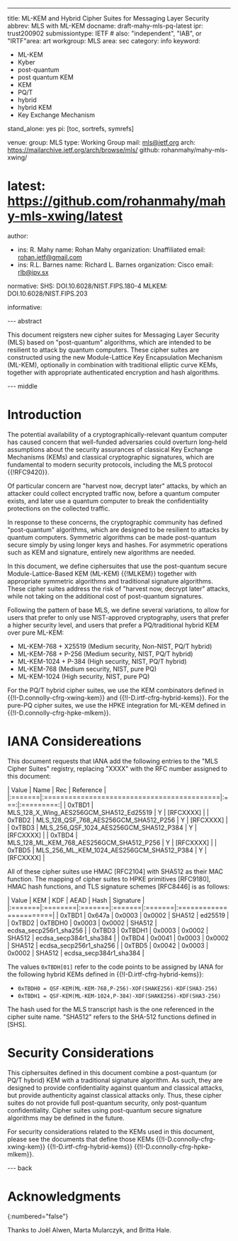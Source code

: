 ---
title: ML-KEM and Hybrid Cipher Suites for Messaging Layer Security
abbrev: MLS with ML-KEM
docname: draft-mahy-mls-pq-latest
ipr: trust200902
submissiontype: IETF  # also: "independent", "IAB", or "IRTF"area: art
workgroup: MLS
area: sec
category: info
keyword:
 - ML-KEM
 - Kyber
 - post-quantum
 - post quantum KEM
 - KEM
 - PQ/T
 - hybrid
 - hybrid KEM
 - Key Exchange Mechanism

stand_alone: yes
pi: [toc, sortrefs, symrefs]

venue:
  group: MLS
  type: Working Group
  mail: mls@ietf.org
  arch: https://mailarchive.ietf.org/arch/browse/mls/
  github: rohanmahy/mahy-mls-xwing/
#  latest: https://github.com/rohanmahy/mahy-mls-xwing/latest

author:
 -  ins: R. Mahy
    name: Rohan Mahy
    organization: Unaffiliated
    email: rohan.ietf@gmail.com
 -  ins: R.L. Barnes
    name: Richard L. Barnes
    organization: Cisco
    email: rlb@ipv.sx


normative:
  SHS: DOI.10.6028/NIST.FIPS.180-4
  MLKEM: DOI.10.6028/NIST.FIPS.203

informative:

--- abstract

This document reigsters new cipher suites for Messaging Layer Security (MLS)
based on "post-quantum" algorithms, which are intended to be resilient to attack
by quantum computers.  These cipher suites are constructed using the new
Module-Lattice Key Encapsulation Mechanism (ML-KEM), optionally in combination
with traditional elliptic curve KEMs, together with appropriate authenticated
encryption and hash algorithms.

--- middle

# Introduction

The potential availability of a cryptographically-relevant quantum
computer has caused concern that well-funded adversaries could overturn
long-held assumptions about the security assurances of classical
Key Exchange Mechanisms (KEMs) and classical cryptographic signatures,
which are fundamental to modern security protocols, including the MLS
protocol {{!RFC9420}}.

Of particular concern are "harvest now, decrypt later" attacks, by which an
attacker could collect encrypted traffic now, before a quantum computer exists,
and later use a quantum computer to break the confidentiality protections on the
collected traffic.

In response to these concerns, the cryptographic community has defined
"post-quantum" algorithms, which are designed to be resilient to attacks by
quantum computers.  Symmetric algorithms can be made post-quantum secure simply
by using longer keys and hashes.  For asymmetric operations such as KEM and
signature, entirely new algorithms are needed.

In this document, we define ciphersuites that use the post-quantum secure
Module-Lattice-Based KEM (ML-KEM) {{!MLKEM}} together with appropriate symmetric
algorithms and traditional signature algorithms.  These cipher suites address
the risk of "harvest now, decrypt later" attacks, while not taking on the
additional cost of post-quantum signatures.

Following the pattern of base MLS, we define several variations, to allow for
users that prefer to only use NIST-approved cryptography, users that prefer a
higher security level, and users that prefer a PQ/traditional hybrid KEM over
pure ML-KEM:

* ML-KEM-768 + X25519 (Medium security, Non-NIST, PQ/T hybrid)
* ML-KEM-768 + P-256 (Medium security, NIST, PQ/T hybrid)
* ML-KEM-1024 + P-384 (High security, NIST, PQ/T hybrid)
* ML-KEM-768 (Medium security, NIST, pure PQ)
* ML-KEM-1024 (High security, NIST, pure PQ)

For the PQ/T hybrid cipher suites, we use the KEM combinators defined in
{{!I-D.connolly-cfrg-xwing-kem}} and {{!I-D.irtf-cfrg-hybrid-kems}}.  For the
pure-PQ cipher suites, we use the HPKE integration for ML-KEM defined in
{{!I-D.connolly-cfrg-hpke-mlkem}}.

# IANA Considereations

This document requests that IANA add the following entries to the "MLS Cipher
Suites" registry, replacing "XXXX" with the RFC number assigned to this document:

| Value  | Name                                       | Rec | Reference |
|:=======|:===========================================|:===:|:=========:|
| 0xTBD1 | MLS_128_X_Wing_AES256GCM_SHA512_Ed25519    |  Y  | [RFCXXXX] |
| 0xTBD2 | MLS_128_QSF_768_AES256GCM_SHA512_P256      |  Y  | [RFCXXXX] |
| 0xTBD3 | MLS_256_QSF_1024_AES256GCM_SHA512_P384     |  Y  | [RFCXXXX] |
| 0xTBD4 | MLS_128_ML_KEM_768_AES256GCM_SHA512_P256   |  Y  | [RFCXXXX] |
| 0xTBD5 | MLS_256_ML_KEM_1024_AES256GCM_SHA512_P384  |  Y  | [RFCXXXX] |

All of these cipher suites use HMAC [RFC2104] with SHA512 as their MAC function.
The mapping of cipher suites to HPKE primitives [RFC9180], HMAC hash functions,
and TLS signature schemes [RFC8446] is as follows:

| Value  | KEM     | KDF    | AEAD   | Hash   | Signature              |
|:=======|:========|:=======|:=======|:=======|:=======================|
| 0xTBD1 | 0x647a  | 0x0003 | 0x0002 | SHA512 | ed25519                |
| 0xTBD2 | 0xTBDH0 | 0x0003 | 0x0002 | SHA512 | ecdsa_secp256r1_sha256 |
| 0xTBD3 | 0xTBDH1 | 0x0003 | 0x0002 | SHA512 | ecdsa_secp384r1_sha384 |
| 0xTBD4 | 0x0041  | 0x0003 | 0x0002 | SHA512 | ecdsa_secp256r1_sha256 |
| 0xTBD5 | 0x0042  | 0x0003 | 0x0002 | SHA512 | ecdsa_secp384r1_sha384 |

The values `0xTBDH[01]` refer to the code points to be assigned by IANA for
the following hybrid KEMs defined in {{!I-D.irtf-cfrg-hybrid-kems}}:

* `0xTBDH0 = QSF-KEM(ML-KEM-768,P-256)-XOF(SHAKE256)-KDF(SHA3-256)`
* `0xTBDH1 = QSF-KEM(ML-KEM-1024,P-384)-XOF(SHAKE256)-KDF(SHA3-256)`

The hash used for the MLS transcript hash is the one referenced in the cipher
suite name. "SHA512" refers to the SHA-512 functions defined in [SHS].

# Security Considerations

This ciphersuites defined in this document combine a post-quantum (or PQ/T
hybrid) KEM with a traditional signature algorithm. As such, they are designed
to provide confidentiality against quantum and classical attacks, but provide
authenticity against classical attacks only.  Thus, these cipher suites do not
provide full post-quantum security, only post-quantum confidentiality.  Cipher
suites using post-quantum secure signature algorithms may be defined in the
future.

For security considerations related to the KEMs used in this document, please
see the documents that define those KEMs {{!I-D.connolly-cfrg-xwing-kem}}
{{!I-D.irtf-cfrg-hybrid-kems}} {{!I-D.connolly-cfrg-hpke-mlkem}}.

--- back

# Acknowledgments
{:numbered="false"}

Thanks to Joël Alwen, Marta Mularczyk, and Britta Hale.
